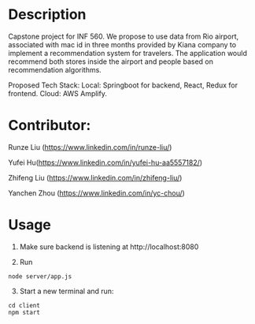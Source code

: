 # Description 
Capstone project for INF 560. We propose to use data from Rio airport, associated with mac id in three months provided by Kiana company to implement a recommendation system for travelers. The application would recommend both stores inside the airport and people based on recommendation algorithms.

Proposed Tech Stack:
Local: Springboot for backend, React, Redux for frontend.
Cloud: AWS Amplify.

# Contributor:
Runze Liu (https://www.linkedin.com/in/runze-liu/)

Yufei Hu(https://www.linkedin.com/in/yufei-hu-aa5557182/)

Zhifeng Liu (https://www.linkedin.com/in/zhifeng-liu/)

Yanchen Zhou (https://www.linkedin.com/in/yc-chou/)

# Usage
1. Make sure backend is listening at http://localhost:8080

2. Run

```
node server/app.js
```

3. Start a new terminal and run:
```
cd client
npm start
```
